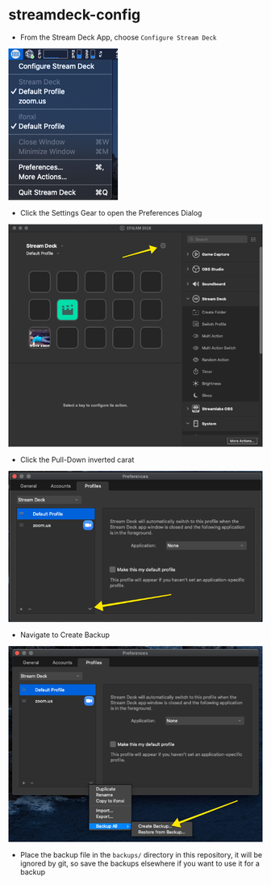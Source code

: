 # streamdeck-config
  - From the Stream Deck App, choose `Configure Stream Deck`

![Configure Stream Deck](img/README.d/Configure_Stream_Deck.png)

  - Click the Settings Gear to open the Preferences Dialog

![Settings Gear](img/README.d/Settings_Gear.png)

  - Click the Pull-Down inverted carat

![Pull-Down Arrow](img/README.d/Pull-Down_Arrow.png)

  - Navigate to Create Backup

![Create Backup](img/README.d/Create_Backup.png)

  - Place the backup file in the `backups/` directory in this repository, it will be ignored by git, so save the backups elsewhere if you want to use it for a backup
